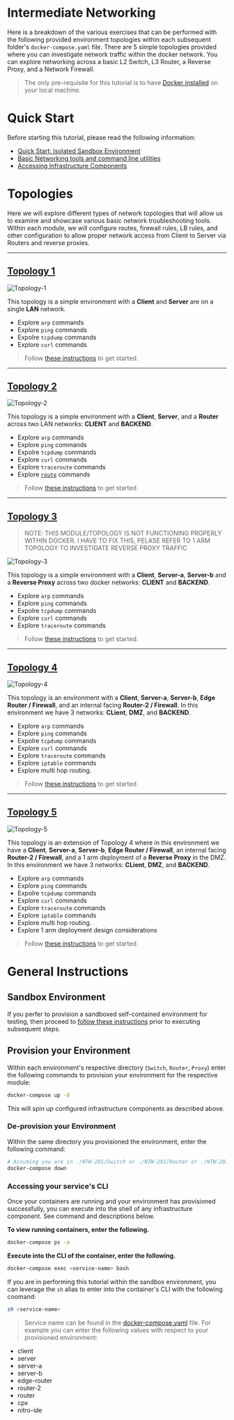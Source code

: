 # Intermediate Networking

Here is a breakdown of the various exercises that can be performed with the following provided environment topologies within each subsequent folder's `docker-compose.yaml` file. There are 5 simple topologies provided where you can investigate network traffic within the docker network. You can explore networking across a basic L2 Switch, L3 Router, a Reverse Proxy, and a Network Firewall. 

> The only pre-requisite for this tutorial is to have [Docker installed](https://docs.docker.com/engine/installation/) on your local machine. 

# Quick Start

Before starting this tutorial, please read the following information: 

  * [Quick Start: Isolated Sandbox Environment](./Sandbox.md)
  * [Basic Networking tools and command line utilities](./docs/Networking-tools.md)
  * [Accessing Infrastructure Components](./docs/Access.md)

# Topologies 

Here we will explore different types of network topologies that will allow us to examine and showcase various basic network troubleshooting tools. Within each module, we will configure routes, firewall rules, LB rules, and  other configuration to allow proper network access from Client to Server via Routers and reverse proxies. 

---

## [Topology 1](./Switch)

![Topology-1](./images/topology-1.png)

This topology is a simple environment with a **Client** and **Server** are on a single **LAN** network.
  
  * Explore `arp` commands
  * Explore `ping` commands
  * Expolre `tcpdump` commands
  * Explore `curl` commands

>Follow [these instructions](./Switch) to get started.

---

## [Topology 2](./Router)

![Topology-2](./images/topology-2.png)

This topology is a simple environment with a **Client**, **Server**, and a **Router** across two LAN networks: **CLIENT** and **BACKEND**.
  
  * Explore `arp` commands
  * Explore `ping` commands
  * Expolre `tcpdump` commands
  * Explore `curl` commands
  * Explore `traceroute` commands 
  * Explore [`route`](https://www.cyberciti.biz/faq/linux-route-add/) commands

>Follow [these instructions](./Router) to get started.

---

## [Topology 3](./Proxy) 

> NOTE: THIS MODULE/TOPOLOGY IS NOT FUNCTIONING PROPERLY WITHIN DOCKER. I HAVE TO FIX THIS, PELASE REFER TO 1 ARM TOPOLOGY TO INVESTIGATE REVERSE PROXY TRAFFIC

![Topology-3](./images/topology-3.png)

This topology is a simple environment with a **Client**, **Server-a**, **Server-b** and a **Reverse Proxy** across two docker networks: **CLIENT** and **BACKEND**.
  
  * Explore `arp` commands
  * Explore `ping` commands
  * Expolre `tcpdump` commands
  * Explore `curl` commands
  * Explore `traceroute` commands

>Follow [these instructions](./Proxy) to get started.

---

## [Topology 4](./DMZ) 

![Topology-4](./images/topology-4.png)

This topology is an environment with a **Client**, **Server-a**, **Server-b**, **Edge Router / Firewall**, and an internal facing **Router-2 / Firewall**. In this environment we have 3 networks: **CLient**, **DMZ**, and **BACKEND**. 
  
  * Explore `arp` commands
  * Explore `ping` commands
  * Expolre `tcpdump` commands
  * Explore `curl` commands
  * Explore `traceroute` commands
  * Explore `iptable` commands
  * Explore multi hop routing.

>Follow [these instructions](./DMZ) to get started.

---

## [Topology 5](./1-Arm) 

![Topology-5](./images/topology-5.png)

This topology is an extension of Topology 4 where in this environment we have a **Client**, **Server-a**, **Server-b**, **Edge Router / Firewall**, an internal facing **Router-2 / Firewall**, and a 1 arm deployment of a **Reverse Proxy** in the DMZ. In this environment we have 3 networks: **CLient**, **DMZ**, and **BACKEND**. 
  
  * Explore `arp` commands
  * Explore `ping` commands
  * Expolre `tcpdump` commands
  * Explore `curl` commands
  * Explore `traceroute` commands
  * Explore `iptable` commands
  * Explore multi hop routing.
  * Explore 1 arm deployment design considerations

>Follow [these instructions](./1-arm) to get started.

# General Instructions

## Sandbox Environment 

If you perfer to provision a sandboxed self-contained environment for testing, then proceed to [follow these instructions](./sandbox.md) prior to executing subsequent steps. 

## Provision your Environment

Within each environment's respective directory (`Switch`, `Router`, `Proxy`) enter the following commands to provision your environment for the respective module: 

```bash
docker-compose up -d
```

This will spin up configured infrastructure components as described above. 

### De-provision your Environment

Within the same directory you provisioned the environment, enter the following command: 

```bash
# Assuming you are in ./NTW-201/Switch or ./NTW-201/Router or ./NTW-201/Proxy directory, enter: 
docker-compose down
```

### Accessing your service's CLI

Once your containers are running and your environment has provisioned successfully, you can execute into the shell of any infrastructure component. See command and descriptions below.

**To view running containers, enter the following.**

```bash
docker-compose ps -a
```

**Execute into the CLI of the container, enter the following.**

```bash
docker-compose exec <service-name> bash
```

If you are in performing this tutorial within the sandbox environment, you can leverage the `sh` alias to enter into the container's CLI with the following coomand: 

```bash
sh <service-name>
```

> Service name can be found in the [docker-compose.yaml](./docker-compose.yaml) file. For example you can enter the following values with respect to your provisioned environment: 
  - client
  - server
  - server-a
  - server-b
  - edge-router
  - router-2
  - router
  - cpx
  - nitro-ide
